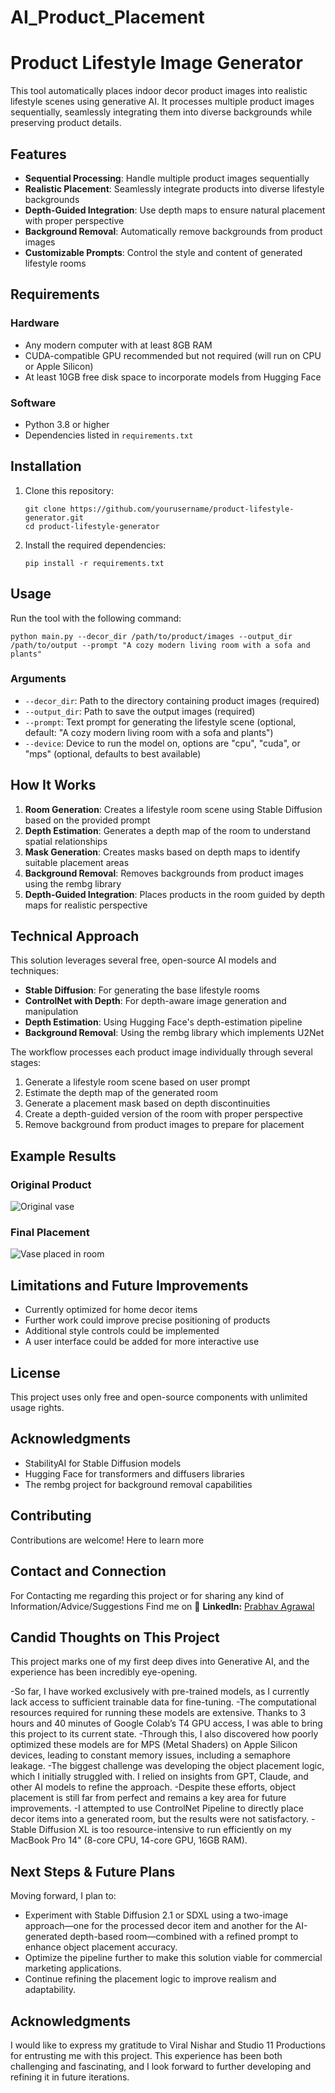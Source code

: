 # AI_Product_Placement
# Product Lifestyle Image Generator

This tool automatically places indoor decor product images into realistic lifestyle scenes using generative AI. It processes multiple product images sequentially, seamlessly integrating them into diverse backgrounds while preserving product details.

## Features

- **Sequential Processing**: Handle multiple product images sequentially
- **Realistic Placement**: Seamlessly integrate products into diverse lifestyle backgrounds
- **Depth-Guided Integration**: Use depth maps to ensure natural placement with proper perspective
- **Background Removal**: Automatically remove backgrounds from product images
- **Customizable Prompts**: Control the style and content of generated lifestyle rooms

## Requirements

### Hardware
- Any modern computer with at least 8GB RAM
- CUDA-compatible GPU recommended but not required (will run on CPU or Apple Silicon)
- At least 10GB free disk space to incorporate models from Hugging Face

### Software
- Python 3.8 or higher
- Dependencies listed in `requirements.txt`

## Installation

1. Clone this repository:
   ```
   git clone https://github.com/yourusername/product-lifestyle-generator.git
   cd product-lifestyle-generator
   ```

2. Install the required dependencies:
   ```
   pip install -r requirements.txt
   ```

## Usage

Run the tool with the following command:

```
python main.py --decor_dir /path/to/product/images --output_dir /path/to/output --prompt "A cozy modern living room with a sofa and plants"
```

### Arguments

- `--decor_dir`: Path to the directory containing product images (required)
- `--output_dir`: Path to save the output images (required)
- `--prompt`: Text prompt for generating the lifestyle scene (optional, default: "A cozy modern living room with a sofa and plants")
- `--device`: Device to run the model on, options are "cpu", "cuda", or "mps" (optional, defaults to best available)

## How It Works

1. **Room Generation**: Creates a lifestyle room scene using Stable Diffusion based on the provided prompt
2. **Depth Estimation**: Generates a depth map of the room to understand spatial relationships
3. **Mask Generation**: Creates masks based on depth maps to identify suitable placement areas
4. **Background Removal**: Removes backgrounds from product images using the rembg library
5. **Depth-Guided Integration**: Places products in the room guided by depth maps for realistic perspective

## Technical Approach

This solution leverages several free, open-source AI models and techniques:

- **Stable Diffusion**: For generating the base lifestyle rooms
- **ControlNet with Depth**: For depth-aware image generation and manipulation
- **Depth Estimation**: Using Hugging Face's depth-estimation pipeline
- **Background Removal**: Using the rembg library which implements U2Net

The workflow processes each product image individually through several stages:
1. Generate a lifestyle room scene based on user prompt
2. Estimate the depth map of the generated room
3. Generate a placement mask based on depth discontinuities
4. Create a depth-guided version of the room with proper perspective
5. Remove background from product images to prepare for placement

## Example Results

### Original Product
![Original vase](ExamplePhoto/vase_ex.jpg)

### Final Placement
![Vase placed in room](ExamplePhoto/output.jpeg)


## Limitations and Future Improvements

- Currently optimized for home decor items
- Further work could improve precise positioning of products
- Additional style controls could be implemented
- A user interface could be added for more interactive use

## License

This project uses only free and open-source components with unlimited usage rights.

## Acknowledgments

- StabilityAI for Stable Diffusion models
- Hugging Face for transformers and diffusers libraries
- The rembg project for background removal capabilities

## Contributing
Contributions are welcome! Here to learn more 


## Contact and Connection 
For Contacting me regarding this project or for sharing any kind of Information/Advice/Suggestions
Find me on 
🔗 **LinkedIn:** [Prabhav Agrawal](https://www.linkedin.com/in/prabhav-agrawal-415b83309)  


## Candid Thoughts on This Project
This project marks one of my first deep dives into Generative AI, and the experience has been incredibly eye-opening.

-So far, I have worked exclusively with pre-trained models, as I currently lack access to sufficient trainable data for fine-tuning.
-The computational resources required for running these models are extensive. Thanks to 3 hours and 40 minutes of Google Colab’s T4 GPU access, I was able to bring this project to its current state.
-Through this, I also discovered how poorly optimized these models are for MPS (Metal Shaders) on Apple Silicon devices, leading to constant memory issues, including a semaphore leakage.
-The biggest challenge was developing the object placement logic, which I initially struggled with. I relied on insights from GPT, Claude, and other AI models to refine the approach.
-Despite these efforts, object placement is still far from perfect and remains a key area for future improvements.
-I attempted to use ControlNet Pipeline to directly place decor items into a generated room, but the results were not satisfactory.
-Stable Diffusion XL is too resource-intensive to run efficiently on my MacBook Pro 14" (8-core CPU, 14-core GPU, 16GB RAM).
## Next Steps & Future Plans
Moving forward, I plan to:

- Experiment with Stable Diffusion 2.1 or SDXL using a two-image approach—one for the processed decor item and another for the AI-generated depth-based room—combined with a refined prompt to enhance object placement accuracy.
- Optimize the pipeline further to make this solution viable for commercial marketing applications.
- Continue refining the placement logic to improve realism and adaptability.
## Acknowledgments
I would like to express my gratitude to Viral Nishar and Studio 11 Productions for entrusting me with this project. This experience has been both challenging and fascinating, and I look forward to further developing and refining it in future iterations.